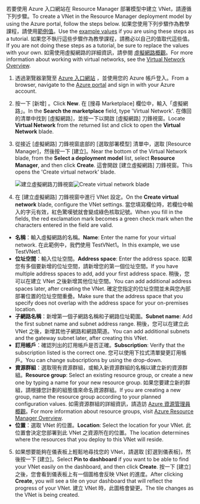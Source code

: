 <span data-ttu-id="ecb88-101">若要使用 Azure 入口網站在 Resource Manager 部署模型中建立 VNet，請遵循下列步驟。</span><span class="sxs-lookup"><span data-stu-id="ecb88-101">To create a VNet in the Resource Manager deployment model by using the Azure portal, follow the steps below.</span></span> <span data-ttu-id="ecb88-102">如果您使用下列步驟作為教學課程，請使用[範例值](#values)。</span><span class="sxs-lookup"><span data-stu-id="ecb88-102">Use the [example values](#values) if you are using these steps as a tutorial.</span></span> <span data-ttu-id="ecb88-103">如果您不執行這些步驟作為教學課程，請務必以自己的值取代這些值。</span><span class="sxs-lookup"><span data-stu-id="ecb88-103">If you are not doing these steps as a tutorial, be sure to replace the values with your own.</span></span> <span data-ttu-id="ecb88-104">如需使用虛擬網路的詳細資訊，請參閱 [虛擬網路概觀](../articles/virtual-network/virtual-networks-overview.md)。</span><span class="sxs-lookup"><span data-stu-id="ecb88-104">For more information about working with virtual networks, see the [Virtual Network Overview](../articles/virtual-network/virtual-networks-overview.md).</span></span>

1. <span data-ttu-id="ecb88-105">透過瀏覽器瀏覽至 [Azure 入口網站](http://portal.azure.com) ，並使用您的 Azure 帳戶登入。</span><span class="sxs-lookup"><span data-stu-id="ecb88-105">From a browser, navigate to the [Azure portal](http://portal.azure.com) and sign in with your Azure account.</span></span>
2. <span data-ttu-id="ecb88-106">按一下 [新增] 。</span><span class="sxs-lookup"><span data-stu-id="ecb88-106">Click **New**.</span></span> <span data-ttu-id="ecb88-107">在 [搜尋 Marketplace] 欄位中，輸入「虛擬網路」。</span><span class="sxs-lookup"><span data-stu-id="ecb88-107">In the **Search the marketplace** field, type 'Virtual Network'.</span></span> <span data-ttu-id="ecb88-108">在傳回的清單中找到 [虛擬網路]，並按一下以開啟 [虛擬網路] 刀鋒視窗。</span><span class="sxs-lookup"><span data-stu-id="ecb88-108">Locate **Virtual Network** from the returned list and click to open the **Virtual Network** blade.</span></span>
3. <span data-ttu-id="ecb88-109">從接近 [虛擬網路] 刀鋒視窗底部的 [選取部署模型] 清單中，選取 [Resource Manager]，然後按一下 [建立]。</span><span class="sxs-lookup"><span data-stu-id="ecb88-109">Near the bottom of the Virtual Network blade, from the **Select a deployment model** list, select **Resource Manager**, and then click **Create**.</span></span> <span data-ttu-id="ecb88-110">這會開啟 [建立虛擬網路] 刀鋒視窗。</span><span class="sxs-lookup"><span data-stu-id="ecb88-110">This opens the 'Create virtual network' blade.</span></span>

    <span data-ttu-id="ecb88-111">![建立虛擬網路刀鋒視窗](./media/vpn-gateway-basic-vnet-s2s-rm-portal-include/createvnet.png "建立虛擬網路刀鋒視窗")</span><span class="sxs-lookup"><span data-stu-id="ecb88-111">![Create virtual network blade](./media/vpn-gateway-basic-vnet-s2s-rm-portal-include/createvnet.png "Create virtual network blade")</span></span>
4. <span data-ttu-id="ecb88-112">在 [建立虛擬網路]  刀鋒視窗中進行 VNet 設定。</span><span class="sxs-lookup"><span data-stu-id="ecb88-112">On the **Create virtual network** blade, configure the VNet settings.</span></span> <span data-ttu-id="ecb88-113">當您填寫欄位時，若欄位中輸入的字元有效，紅色驚嘆號就會變成綠色核取記號。</span><span class="sxs-lookup"><span data-stu-id="ecb88-113">When you fill in the fields, the red exclamation mark becomes a green check mark when the characters entered in the field are valid.</span></span>

  - <span data-ttu-id="ecb88-114">**名稱**：輸入虛擬網路的名稱。</span><span class="sxs-lookup"><span data-stu-id="ecb88-114">**Name**: Enter the name for your virtual network.</span></span> <span data-ttu-id="ecb88-115">在此範例中，我們使用 TestVNet1。</span><span class="sxs-lookup"><span data-stu-id="ecb88-115">In this example, we use TestVNet1.</span></span>
  - <span data-ttu-id="ecb88-116">**位址空間**：輸入位址空間。</span><span class="sxs-lookup"><span data-stu-id="ecb88-116">**Address space**: Enter the address space.</span></span> <span data-ttu-id="ecb88-117">如果您有多個要新增的位址空間，請新增您的第一個位址空間。</span><span class="sxs-lookup"><span data-stu-id="ecb88-117">If you have multiple address spaces to add, add your first address space.</span></span> <span data-ttu-id="ecb88-118">稍後，您可以在建立 VNet 之後新增其他位址空間。</span><span class="sxs-lookup"><span data-stu-id="ecb88-118">You can add additional address spaces later, after creating the VNet.</span></span> <span data-ttu-id="ecb88-119">確定您指定的位址空間並未與您內部部署位置的位址空間重疊。</span><span class="sxs-lookup"><span data-stu-id="ecb88-119">Make sure that the address space that you specify does not overlap with the address space for your on-premises location.</span></span>
  - <span data-ttu-id="ecb88-120">**子網路名稱**：新增第一個子網路名稱和子網路位址範圍。</span><span class="sxs-lookup"><span data-stu-id="ecb88-120">**Subnet name**: Add the first subnet name and subnet address range.</span></span> <span data-ttu-id="ecb88-121">稍後，您可以在建立此 VNet 之後，新增其他子網路和網路閘道。</span><span class="sxs-lookup"><span data-stu-id="ecb88-121">You can add additional subnets and the gateway subnet later, after creating this VNet.</span></span> 
  - <span data-ttu-id="ecb88-122">**訂用帳戶**：確認列出的訂用帳戶是否正確。</span><span class="sxs-lookup"><span data-stu-id="ecb88-122">**Subscription**: Verify that the subscription listed is the correct one.</span></span> <span data-ttu-id="ecb88-123">您可以使用下拉式清單變更訂用帳戶。</span><span class="sxs-lookup"><span data-stu-id="ecb88-123">You can change subscriptions by using the drop-down.</span></span>
  - <span data-ttu-id="ecb88-124">**資源群組**：選取現有資源群組，或輸入新資源群組的名稱以建立新的資源群組。</span><span class="sxs-lookup"><span data-stu-id="ecb88-124">**Resource group**: Select an existing resource group, or create a new one by typing a name for your new resource group.</span></span> <span data-ttu-id="ecb88-125">如果您要建立新的群組，請根據您計劃的組態值來命名資源群組。</span><span class="sxs-lookup"><span data-stu-id="ecb88-125">If you are creating a new group, name the resource group according to your planned configuration values.</span></span> <span data-ttu-id="ecb88-126">如需資源群組的詳細資訊，請造訪 [Azure 資源管理員概觀](../articles/azure-resource-manager/resource-group-overview.md#resource-groups)。</span><span class="sxs-lookup"><span data-stu-id="ecb88-126">For more information about resource groups, visit [Azure Resource Manager Overview](../articles/azure-resource-manager/resource-group-overview.md#resource-groups).</span></span>
  - <span data-ttu-id="ecb88-127">**位置**：選取 VNet 的位置。</span><span class="sxs-lookup"><span data-stu-id="ecb88-127">**Location**: Select the location for your VNet.</span></span> <span data-ttu-id="ecb88-128">此位置會決定您部署到此 VNet 之資源所在的位置。</span><span class="sxs-lookup"><span data-stu-id="ecb88-128">The location determines where the resources that you deploy to this VNet will reside.</span></span>

5. <span data-ttu-id="ecb88-129">如果想要能夠在儀表板上輕鬆地尋找您的 VNet，請選取 [釘選到儀表板]，然後按一下 [建立]。</span><span class="sxs-lookup"><span data-stu-id="ecb88-129">Select **Pin to dashboard** if you want to be able to find your VNet easily on the dashboard, and then click **Create**.</span></span> <span data-ttu-id="ecb88-130">按一下 [建立] 之後，您會看到儀表板上有一個圖格會反映 VNet 的進度。</span><span class="sxs-lookup"><span data-stu-id="ecb88-130">After clicking **Create**, you will see a tile on your dashboard that will reflect the progress of your VNet.</span></span> <span data-ttu-id="ecb88-131">建立 VNet 時，此圖格會變更。</span><span class="sxs-lookup"><span data-stu-id="ecb88-131">The tile changes as the VNet is being created.</span></span>